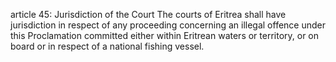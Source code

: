 article 45: Jurisdiction of the Court
The courts of Eritrea shall have jurisdiction in respect of any proceeding concerning an illegal offence under this Proclamation committed either within Eritrean waters or territory, or on board or in respect of a national fishing vessel.
<ul>
</ul>